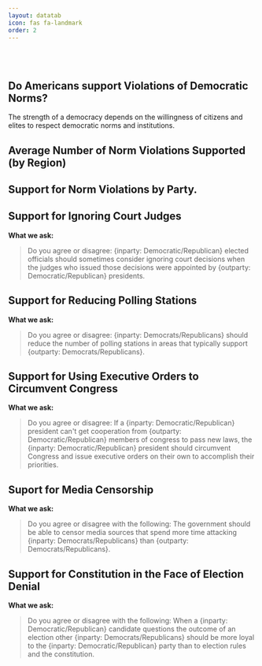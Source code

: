 ```yaml
---
layout: datatab
icon: fas fa-landmark
order: 2
---
```


<script src="{{ site.baseurl }}/assets/js/chartjs-adapter-date-fns.bundle.min.js"></script>

<br>
<br>
<h2><span class="mr-2">Do Americans support Violations of Democratic Norms?</span><a href="#" class="anchor text-muted"><i class="fas fa-hashtag"></i></a></h2>
<p>The strength of a democracy depends on the willingness of citizens and elites to respect democratic norms and institutions.</p>

<h2>Average Number of Norm Violations Supported (by Region)</h2>

<div class='row chartrow chart' id='affpol-row-1'>
  <div class='row' id='affpol-map-div'>
    <canvas id='demnorm-map'></canvas>
    <script type="text/javascript" src="{{ site.baseurl }}/assets/js/charts/map.js" data-canvasid="demnorm-map"  data-source="{{ site.baseurl }}/assets/data/demnorm-map.json" data-scaleminlabel = "Less" data-scalemaxlabel = "More"></script>
    </div>
  </div>

<!-- <div class = 'row' id='demnorm-row-2'>
    <div class='row col-6' id='demnorm-lines-div'>
      <canvas id = 'demnorm-lines'></canvas>
      <script type="text/javascript" src="{{ site.baseurl }}/assets/js/charts/demnorm-lines.js" data-canvasid="demnorm-lines"></script>
      <div id="demnorms-legend" style='background-color: red;'></div>
    </div>
    <div class='row col-3'>
      <div id = 'demnormline-btn-div'>
        <div class = 'demnormline-btn-wrap'><button data-index='0' class="demnormline-btn">Ignoring Supreme Court Judges</button></div>
        <div class = 'demnormline-btn-wrap'><button data-index='1' class="demnormline-btn">Reducing the # of Polling Stations</button></div>
        <div class = 'demnormline-btn-wrap'><button data-index='2' class="demnormline-btn">Using Executive Orders</button></div>
        <div class = 'demnormline-btn-wrap'><button data-index='3' class="demnormline-btn">Censorship</button></div>
        <div class = 'demnormline-btn-wrap'><button data-index='4' class="demnormline-btn">Party Loyalty in the Face of Election Denial</button></div>
      </div>
    </div>
</div> -->


<h2><span class="mr-2">Support for Norm Violations by Party.</span><a href="#" class="anchor text-muted"><i class="fas fa-hashtag"></i></a></h2>
<h2>Support for Ignoring Court Judges</h2>
<div class = 'row chartrow violence-row violence-row-alt'>
  <div class='chartv'>
    <strong>What we ask:</strong>
    <div class="questionbox"><blockquote id='v1question'>Do you agree or disagree: {inparty: Democratic/Republican} elected officials should sometimes consider ignoring court decisions when the judges who issued those decisions were appointed by {outparty: Democratic/Republican} presidents.</blockquote></div>
  </div>
  <div class = 'violence-line-container'>
    <div class='row violence-line-div'>
      <canvas id = 'demnorm-judges'></canvas>
      <script type="text/javascript" src="{{ site.baseurl }}/assets/js/charts/demnorm-party.js" data-canvasid="demnorm-judges" data-source='{{ site.baseurl }}/assets/data/norms/norm_judges.json'></script>
    </div>
  </div>
</div>

<h2>Support for Reducing Polling Stations</h2>
<div class = 'row chartrow violence-row violence-row-alt'>
  <div class='chartv'>
    <strong>What we ask:</strong>
    <div class="questionbox"><blockquote id='v1question'>Do you agree or disagree: {inparty: Democrats/Republicans} should reduce the number of polling stations in areas that typically support {outparty: Democrats/Republicans}.</blockquote></div>
  </div>
  <div class = 'violence-line-container'>
    <div class='row violence-line-div'>
      <canvas id = 'demnorm-polling'></canvas>
      <script type="text/javascript" src="{{ site.baseurl }}/assets/js/charts/demnorm-party.js" data-canvasid="demnorm-polling" data-source='{{ site.baseurl }}/assets/data/norms/norm_polling.json'></script>
    </div>
  </div>
</div>

<h2>Support for Using Executive Orders to Circumvent Congress</h2>
<div class = 'row chartrow violence-row violence-row-alt'>
  <div class='chartv'>
    <strong>What we ask:</strong>
    <div class="questionbox"><blockquote id='v1question'>Do you agree or disagree: If a {inparty: Democratic/Republican} president can't get cooperation from {outparty: Democratic/Republican} members of congress to pass new laws, the {inparty: Democratic/Republican} president should circumvent Congress and issue executive orders on their own to accomplish their priorities.</blockquote></div>
  </div>
  <div class = 'violence-line-container'>
    <div class='row violence-line-div'>
      <canvas id = 'demnorm-executive'></canvas>
      <script type="text/javascript" src="{{ site.baseurl }}/assets/js/charts/demnorm-party.js" data-canvasid="demnorm-executive" data-source='{{ site.baseurl }}/assets/data/norms/norm_executive.json'></script>
    </div>
  </div>
</div>

<h2>Suport for Media Censorship</h2>
<div class = 'row chartrow violence-row violence-row-alt'>
  <div class='chartv'>
    <strong>What we ask:</strong>
    <div class="questionbox"><blockquote id='v1question'>Do you agree or disagree with the following: The government should be able to censor media sources that spend more time attacking {inparty: Democrats/Republicans} than {outparty: Democrats/Republicans}.</blockquote></div>
  </div>
  <div class = 'violence-line-container'>
    <div class='row violence-line-div'>
      <canvas id = 'demnorm-censorship'></canvas>
      <script type="text/javascript" src="{{ site.baseurl }}/assets/js/charts/demnorm-party.js" data-canvasid="demnorm-censorship" data-source='{{ site.baseurl }}/assets/data/norms/norm_censorship.json'></script>
    </div>
  </div>
</div>

<h2>Support for Constitution in the Face of Election Denial</h2>
<div class = 'row chartrow violence-row violence-row-alt'>
  <div class='chartv'>
    <strong>What we ask:</strong>
    <div class="questionbox"><blockquote id='v1question'>Do you agree or disagree with the following: When a {inparty: Democratic/Republican} candidate questions the outcome of an election other {inparty: Democrats/Republicans} should be more loyal to the {inparty: Democratic/Republican} party than to election rules and the constitution.</blockquote></div>
  </div>
  <div class = 'violence-line-container'>
    <div class='row violence-line-div'>
      <canvas id = 'demnorm-loyalty'></canvas>
      <script type="text/javascript" src="{{ site.baseurl }}/assets/js/charts/demnorm-party.js" data-canvasid="demnorm-loyalty" data-source='{{ site.baseurl }}/assets/data/norms/norm_loyalty.json'></script>
    </div>
  </div>
</div>
